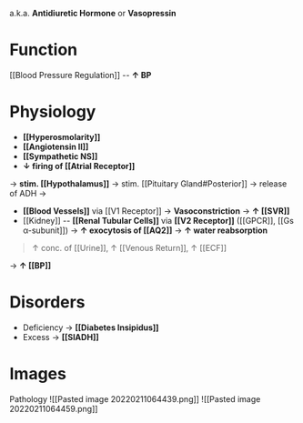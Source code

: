 a.k.a. **Antidiuretic Hormone** or **Vasopressin**

# Function
[[Blood Pressure Regulation]] -- **↑ BP**

# Physiology
- **[[Hyperosmolarity]]**
- **[[Angiotensin II]]**
- **[[Sympathetic NS]]**
- **↓ firing of [[Atrial Receptor]]**

→ **stim. [[Hypothalamus]]** → stim. [[Pituitary Gland#Posterior]] → release of ADH → 
- **[[Blood Vessels]]** via [[V1 Receptor]] → **Vasoconstriction** → **↑ [[SVR]]**
- [[Kidney]] -- **[[Renal Tubular Cells]]** via **[[V2 Receptor]]** ([[GPCR]], [[Gs α-subunit]]) → **↑ exocytosis of [[AQ2]]** → **↑ water reabsorption**
> ↑ conc. of [[Urine]], ↑ [[Venous Return]], ↑ [[ECF]]

→ **↑ [[BP]]**

# Disorders
- Deficiency → **[[Diabetes Insipidus]]**
- Excess → **[[SIADH]]**

# Images
Pathology
![[Pasted image 20220211064439.png]]
![[Pasted image 20220211064459.png]]
